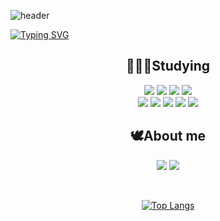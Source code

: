 ![header](https://capsule-render.vercel.app/api?type=waving&color=efc3e6&height=200&section=header&text=Welcome%20👋&fontColor=ffffff&fontSize=50&fontAlign=75&fontAlignY=35&desc=Jaeyoon's%20GitHub&descAlign=75&descAlignY=55)

[![Typing SVG](https://readme-typing-svg.demolab.com?font=Lobster&weight=400&size=40&pause=1000&color=3d5a80&center=true&vCenter=true&width=800&height=80&lines=Hi+there%2C+I'm+Jaeyoon:D)](https://git.io/typing-svg)

<div align="center">

## 👩🏻‍💻Studying

<img src="https://img.shields.io/badge/react-61DAFB?style=for-the-badge&logo=react&logoColor=white">
<img src="https://img.shields.io/badge/javascript-F7DF1E?style=for-the-badge&logo=javascript&logoColor=white">
<img src="https://img.shields.io/badge/node.js-339933?style=for-the-badge&logo=node.js&logoColor=white">
<img src="https://img.shields.io/badge/HTML5-E34F26?style=for-the-badge&logo=HTML5&logoColor=white">   
</br>
<img src="https://img.shields.io/badge/css3-1572B6?style=for-the-badge&logo=css3&logoColor=white">
<img src="https://img.shields.io/badge/spring boot-6DB33F?style=for-the-badge&logo=spring&logoColor=white">
<img src="https://img.shields.io/badge/java-936639?style=for-the-badge&logo=java&logoColor=white">
<img src="https://img.shields.io/badge/mysql-4479A1?style=for-the-badge&logo=mysql&logoColor=white">
<img src="https://img.shields.io/badge/mongodb-47A248?style=for-the-badge&logo=mongodb&logoColor=white">   

</br>

## 🕊About me
 <a href="https://velog.io/@jycho98"><img src="https://img.shields.io/badge/velog-11B48A?style=flat-square&logo=Vimeo&logoColor=white&link=https://velog.io/@jycho98"/></a>
<a href="mailto:jycho0208@gmail.com"><img src="https://img.shields.io/badge/Gmail-d14836?style=flat-square&logo=Gmail&logoColor=white&link=jycho0208@gmail.com"/></a>

</br>

[![Top Langs](https://github-readme-stats.vercel.app/api/top-langs/?username=jaeyooon&hide_progress=true)](https://github.com/jaeyooon/github-readme-stats)

</div>


 



